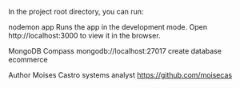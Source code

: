 In the project root directory, you can run:

nodemon app
Runs the app in the development mode.
Open http://localhost:3000 to view it in the browser.

MongoDB Compass
mongodb://localhost:27017 
create database ecommerce 

Author
Moises Castro systems analyst
https://github.com/moisecas
